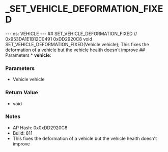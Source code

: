 # _SET_VEHICLE_DEFORMATION_FIXED

--- ns: VEHICLE --- ## SET_VEHICLE_DEFORMATION_FIXED  // 0x953DA1E1B12C0491 0xDD2920C8 void SET_VEHICLE_DEFORMATION_FIXED(Vehicle vehicle);  This fixes the deformation of a vehicle but the vehicle health doesn't improve  ## Parameters * **vehicle**:

### Parameters
* Vehicle vehicle

### Return Value
* void

### Notes
* AP Hash: 0x0xDD2920C8
* Build: 811
* This fixes the deformation of a vehicle but the vehicle health doesn't improve

